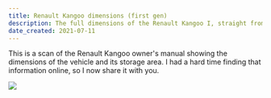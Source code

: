 ```yaml
---
title: Renault Kangoo dimensions (first gen)
description: The full dimensions of the Renault Kangoo I, straight from the owner's manual
date_created: 2021-07-11
---
```


This is a scan of the Renault Kangoo owner's manual showing the dimensions of the vehicle and its storage area. I had a hard time finding that information online, so I now share it with you.

[![](/images/renault-kangoo-phase-1-dimensions.jpg)](/images/renault-kangoo-phase-1-dimensions.jpg)
